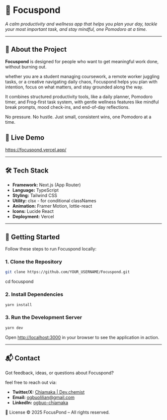 # 🧠 Focuspond

_A calm productivity and wellness app that helps you plan your day, tackle your most important task, and stay mindful, one Pomodoro at a time._

---

## 📖 About the Project

**Focuspond** is designed for people who want to get meaningful work done, without burning out.

whether you are a student managing coursework, a remote worker juggling tasks, or a creative navigating daily chaos, Focuspond helps you plan with intention, focus on what matters, and stay grounded along the way.

It combines structured productivity tools, like a daily planner, Pomodoro timer, and Frog-first task system, with gentle wellness features like mindful break prompts, mood check-ins, and end-of-day reflections.

No pressure. No hustle. Just small, consistent wins, one Pomodoro at a time.

## 🔗 Live Demo

https://focuspond.vercel.app/

---

<!-- ## 📸 Screenshots -->

<!-- Add screenshots here when you have UI ready -->
<!-- Example:
![Homepage](./screenshots/homepage.png)
![Task View](./screenshots/tasks.png) -->

<!-- ---

## ✨ Features

- [x] Landing page with app overview
- [ ] User authentication (sign up, login)
- [ ] Task creation and editing
- [ ] Focus mode (distraction-free timer)
- [ ] Task categories and priorities
- [ ] Dark mode
- [ ] Mobile responsiveness

--- -->

## 🛠️ Tech Stack

- **Framework:** Next.js (App Router)
- **Language:** TypeScript
- **Styling:** Tailwind CSS
- **Utility:** clsx - for conditional classNames
- **Animation:** Framer Motion, lottie-react
- **Icons:** Lucide React
  <!-- - **State Management:** React Hooks -->
  <!-- - **Auth:** TBD (e.g., Clerk, NextAuth, Firebase) -->
  <!-- - **Database:** TBD (e.g., Supabase, MongoDB, Planetscale) -->
- **Deployment:** Vercel

---

## 🚀 Getting Started

Follow these steps to run Focuspond locally:

### 1. Clone the Repository

```bash
git clone https://github.com/YOUR_USERNAME/Focuspond.git
```

cd focuspond

### 2. Install Dependencies

```bash
yarn install
```

### 3. Run the Development Server

```bash
yarn dev
```

Open [http://localhost:3000](http://localhost:3000) in your browser to see the application in action.

<!-- 🧭 Roadmap
 Finish core task management

 Add Pomodoro/focus timer

 Notifications/reminders

 Custom dashboard for productivity stats

 Full mobile experience

 Polish and deploy MVP

 Collect feedback and iterate -->

---

## 📬 Contact

Got feedback, ideas, or questions about Focuspond?

feel free to reach out via:

- **Twitter/X:** [Chiamaka | Dev.chemist](https://twitter.com/filix_lillyann)
- **Email:** [ogbuolilian@gmail.com](mailto:ogbuolilian@gmail.com)
- **LinkedIn:** [ogbuo-chiamaka](https://www.linkedin.com/in/ogbuo-chiamaka)

📄 License
&copy; 2025 FocusPond – All rights reserved.
